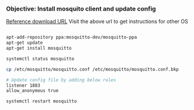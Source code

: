 ### Objective: Install mosquito client and update config

[Reference download URL](https://mosquitto.org/download)
Visit the above url to get instructions for other OS

```bash

apt-add-repository ppa:mosquitto-dev/mosquitto-ppa
apt-get update
apt-get install mosquitto

systemctl status mosquitto

cp /etc/mosquitto/mosquitto.conf /etc/mosquitto/mosquitto.conf.bkp

# Update config file by adding below rules
listener 1883
allow_anonymous true

systemctl restart mosquitto
```
